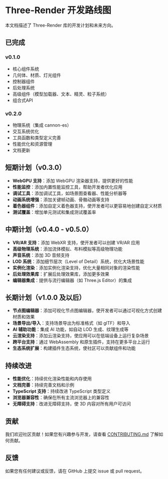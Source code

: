 # Three-Render 开发路线图

本文档描述了 Three-Render 库的开发计划和未来方向。

## 已完成

### v0.1.0
- 核心组件系统
- 几何体、材质、灯光组件
- 控制器组件
- 后处理系统
- 高级组件（模型加载器、文本、精灵、粒子系统）
- 组合式API

### v0.2.0
- 物理系统（集成 cannon-es）
- 交互系统优化
- 工具函数和类型定义完善
- 性能优化和资源管理
- 文档更新

## 短期计划（v0.3.0）

- **WebGPU 支持**：添加 WebGPU 渲染器支持，提供更好的性能
- **性能监控**：添加内置性能监控工具，帮助开发者优化应用
- **调试工具**：添加调试工具，如场景图查看器、性能分析器等
- **动画系统增强**：添加关键帧动画、骨骼动画等支持
- **着色器组件**：添加自定义着色器支持，使开发者可以更容易地创建自定义材质
- **测试覆盖**：增加单元测试和集成测试覆盖率

## 中期计划（v0.4.0 - v0.5.0）

- **VR/AR 支持**：添加 WebXR 支持，使开发者可以创建 VR/AR 应用
- **高级物理系统**：添加流体模拟、布料模拟等高级物理功能
- **声音系统**：添加 3D 音频支持
- **LOD 系统**：添加细节层次（Level of Detail）系统，优化大场景性能
- **实例化渲染**：添加实例化渲染支持，优化大量相同对象的渲染性能
- **后处理效果库**：扩展后处理效果库，添加更多效果
- **编辑器集成**：提供与流行编辑器（如 Three.js Editor）的集成

## 长期计划（v1.0.0 及以后）

- **节点图编辑器**：添加可视化节点图编辑器，使开发者可以通过可视化方式创建材质和效果
- **场景导出/导入**：支持场景导出为标准格式（如 glTF）和导入
- **AI 辅助功能**：集成 AI 功能，如自动 LOD 生成、纹理生成等
- **云渲染支持**：添加云渲染支持，使应用可以在低端设备上运行复杂场景
- **跨平台支持**：通过 WebAssembly 和原生插件，支持在更多平台上运行
- **生态系统扩展**：构建插件生态系统，使社区可以贡献组件和功能

## 持续改进

- **性能优化**：持续优化渲染性能和内存使用
- **文档完善**：持续完善文档和示例
- **TypeScript 支持**：持续改进 TypeScript 类型定义
- **浏览器兼容性**：确保在所有主流浏览器上的兼容性
- **无障碍支持**：改进无障碍支持，使 3D 内容对所有用户可访问

## 贡献

我们欢迎社区贡献！如果您有兴趣参与开发，请查看 [CONTRIBUTING.md](./CONTRIBUTING.md) 了解如何贡献。

## 反馈

如果您有任何建议或反馈，请在 GitHub 上提交 issue 或 pull request。 